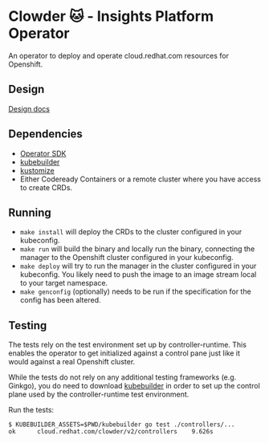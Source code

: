 # Clowder :cat: - Insights Platform Operator

An operator to deploy and operate cloud.redhat.com resources for Openshift.

## Design

[Design docs](https://gitlab.cee.redhat.com/klape/operator-design/)

## Dependencies

- [Operator SDK](https://github.com/operator-framework/operator-sdk/releases)
- [kubebuilder](https://github.com/kubernetes-sigs/kubebuilder/releases)
- [kustomize](https://github.com/kubernetes-sigs/kustomize/releases)
- Either Codeready Containers or a remote cluster where you have access to
  create CRDs.

## Running

- `make install` will deploy the CRDs to the cluster configured in your kubeconfig.
- `make run` will build the binary and locally run the binary, connecting the
  manager to the Openshift cluster configured in your kubeconfig.
- `make deploy` will try to run the manager in the cluster configured in your
  kubeconfig.  You likely need to push the image to an image stream local to
  your target namespace.
- `make genconfig` (optionally) needs to be run if the specification for the config
  has been altered.

## Testing

The tests rely on the test environment set up by controller-runtime.  This
enables the operator to get initialized against a control pane just like it
would against a real Openshift cluster.

While the tests do not rely on any additional testing frameworks (e.g. Ginkgo),
you do need to download
[kubebuilder](https://github.com/kubernetes-sigs/kubebuilder/releases) in order
to set up the control plane used
by the controller-runtime test environment.

Run the tests:

```
$ KUBEBUILDER_ASSETS=$PWD/kubebuilder go test ./controllers/...
ok      cloud.redhat.com/clowder/v2/controllers    9.626s
```
